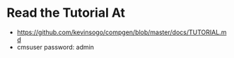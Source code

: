 # Read the Tutorial At
- https://github.com/kevinsogo/compgen/blob/master/docs/TUTORIAL.md
- cmsuser password: admin